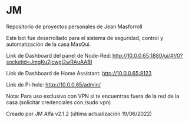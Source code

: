 # JM
Repositorio de proyectos personales de Jean Masforroll



Este bot fue desarrollado para el sistema de seguridad, control y automatización de la casa MasQui. 

Link de Dashboard del panel de Node-Red:
http://10.0.0.65:1880/ui/#!/0?socketid=JmgKu2jcwgj2wRAuAABl

Link de Dashboard de Home Assistant:
http://10.0.0.65:8123

Link de Pi-hole: 
http://10.0.0.65/admin/



Nota: Para uso exclusivo con VPN si te encuentras fuera de la red de la casa (solicitar credenciales con /sudo vpn)

Creado por JM
Alfa v2.1.2 (última actualización 19/06/2022)

